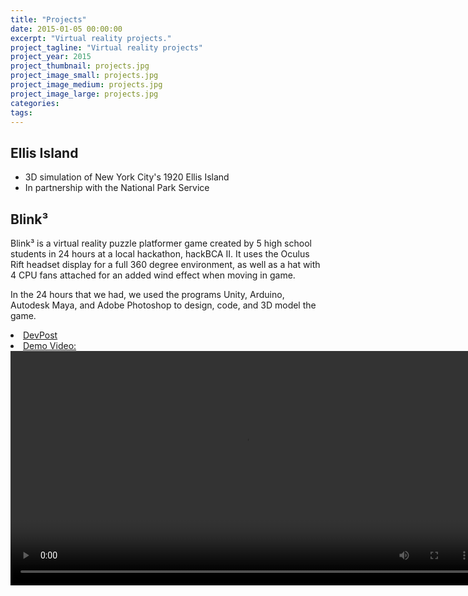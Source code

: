 ```yaml
---
title: "Projects"
date: 2015-01-05 00:00:00
excerpt: "Virtual reality projects."
project_tagline: "Virtual reality projects"
project_year: 2015
project_thumbnail: projects.jpg
project_image_small: projects.jpg
project_image_medium: projects.jpg
project_image_large: projects.jpg
categories:
tags:
---
```


## Ellis Island

- 3D simulation of New York City's 1920 Ellis Island
- In partnership with the National Park Service

## Blink³

Blink³ is a virtual reality puzzle platformer game created by 5 high school students in 24 hours at a local hackathon, hackBCA II. It uses the Oculus Rift headset display for a full 360 degree environment, as well as a hat with 4 CPU fans attached for an added wind effect when moving in game. 

In the 24 hours that we had, we used the programs Unity, Arduino, Autodesk Maya, and Adobe Photoshop to design, code, and 3D model the game. 

<li> <a href="http://devpost.com/software/blink-avoka">DevPost</a> </li> 

<li> <a href="https://www.youtube.com/watch?v=R1hq0ZHNIfQ">Demo Video: </a> </li> 

<video width="750" controls>
  <source src="/img/projects/blink_cubed.mp4" type="video/mp4">
</video>